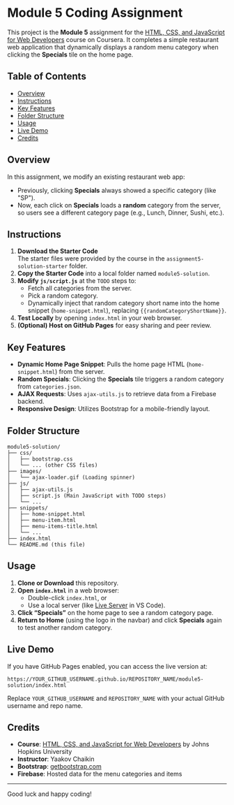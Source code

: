 

# Module 5 Coding Assignment

This project is the **Module 5** assignment for the [HTML, CSS, and JavaScript for Web Developers](https://www.coursera.org/learn/html-css-javascript-for-web-developers) course on Coursera. It completes a simple restaurant web application that dynamically displays a random menu category when clicking the **Specials** tile on the home page.

## Table of Contents

- [Overview](#overview)
- [Instructions](#instructions)
- [Key Features](#key-features)
- [Folder Structure](#folder-structure)
- [Usage](#usage)
- [Live Demo](#live-demo)
- [Credits](#credits)

## Overview

In this assignment, we modify an existing restaurant web app:
- Previously, clicking **Specials** always showed a specific category (like "SP").
- Now, each click on **Specials** loads a **random** category from the server, so users see a different category page (e.g., Lunch, Dinner, Sushi, etc.).

## Instructions

1. **Download the Starter Code**  
   The starter files were provided by the course in the `assignment5-solution-starter` folder. 
2. **Copy the Starter Code** into a local folder named `module5-solution`.
3. **Modify `js/script.js`** at the `TODO` steps to:
   - Fetch all categories from the server.
   - Pick a random category.
   - Dynamically inject that random category short name into the home snippet (`home-snippet.html`), replacing `{{randomCategoryShortName}}`.
4. **Test Locally** by opening `index.html` in your web browser.
5. **(Optional) Host on GitHub Pages** for easy sharing and peer review.

## Key Features

- **Dynamic Home Page Snippet**: Pulls the home page HTML (`home-snippet.html`) from the server.
- **Random Specials**: Clicking the **Specials** tile triggers a random category from `categories.json`.
- **AJAX Requests**: Uses `ajax-utils.js` to retrieve data from a Firebase backend.
- **Responsive Design**: Utilizes Bootstrap for a mobile-friendly layout.

## Folder Structure

```
module5-solution/
├── css/
│   ├── bootstrap.css
│   └── ... (other CSS files)
├── images/
│   └── ajax-loader.gif (Loading spinner)
├── js/
│   ├── ajax-utils.js
│   ├── script.js (Main JavaScript with TODO steps)
│   └── ...
├── snippets/
│   ├── home-snippet.html
│   ├── menu-item.html
│   ├── menu-items-title.html
│   └── ...
├── index.html
└── README.md (this file)
```

## Usage

1. **Clone or Download** this repository.
2. **Open `index.html`** in a web browser:
   - Double-click `index.html`, or
   - Use a local server (like [Live Server](https://marketplace.visualstudio.com/items?itemName=ritwickdey.LiveServer) in VS Code).
3. **Click “Specials”** on the home page to see a random category page. 
4. **Return to Home** (using the logo in the navbar) and click **Specials** again to test another random category.

## Live Demo

If you have GitHub Pages enabled, you can access the live version at:

```
https://YOUR_GITHUB_USERNAME.github.io/REPOSITORY_NAME/module5-solution/index.html
```

Replace `YOUR_GITHUB_USERNAME` and `REPOSITORY_NAME` with your actual GitHub username and repo name.

## Credits

- **Course**: [HTML, CSS, and JavaScript for Web Developers](https://www.coursera.org/learn/html-css-javascript-for-web-developers) by Johns Hopkins University  
- **Instructor**: Yaakov Chaikin  
- **Bootstrap**: [getbootstrap.com](https://getbootstrap.com)  
- **Firebase**: Hosted data for the menu categories and items  

---

Good luck and happy coding!
